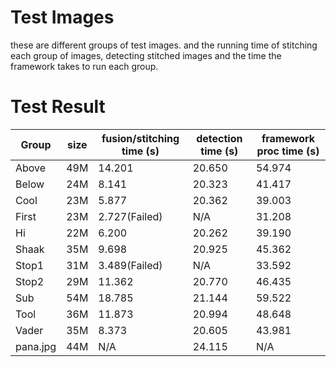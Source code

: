 # Test Images
these are different groups of test images. and the running time of 
stitching each group of images, detecting stitched images and the
time the framework takes to run each group.

# Test Result

|Group     |  size  | fusion/stitching time (s) | detection time (s)| framework proc time (s)|
|----------|--------|---------------------------|-------------------|------------------------|
|Above     |  49M   |      14.201               |        20.650     |         54.974         |
|Below     |  24M   |      8.141                |        20.323     |         41.417         |
|Cool      |  23M   |      5.877                |        20.362     |         39.003         |
|First     |  23M   |      2.727(Failed)        |        N/A        |         31.208         |
|Hi        |  22M   |      6.200                |        20.262     |         39.190         |
|Shaak     |  35M   |      9.698                |        20.925     |         45.362         |
|Stop1     |  31M   |      3.489(Failed)        |        N/A        |         33.592         |
|Stop2     |  29M   |      11.362               |        20.770     |         46.435         |
|Sub       |  54M   |      18.785               |        21.144     |         59.522         |
|Tool      |  36M   |      11.873               |        20.994     |         48.648         |
|Vader     |  35M   |      8.373                |        20.605     |         43.981         |
|pana.jpg  |  44M   |      N/A                  |        24.115     |         N/A            |
